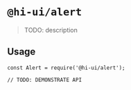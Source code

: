 # `@hi-ui/alert`

> TODO: description

## Usage

```
const Alert = require('@hi-ui/alert');

// TODO: DEMONSTRATE API
```
